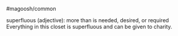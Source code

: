 #magoosh/common

superfluous (adjective): more than is needed, desired, or required 
Everything in this closet is superfluous and can be given to charity. 
